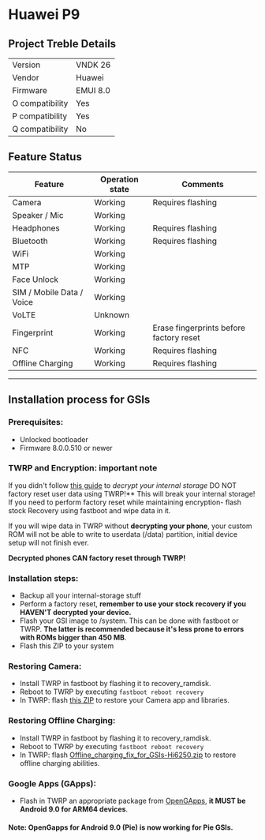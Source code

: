 # Huawei P9
## Project Treble Details
|||
|-----------------|----------| 
| Version         | VNDK 26  | 
| Vendor          | Huawei   |
| Firmware        | EMUI 8.0 |
| O compatibility | Yes      |
| P compatibility | Yes      |
| Q compatibility | No       |

## Feature Status
| Feature                   | Operation state | Comments                                |
|---------------------------|-----------------|-----------------------------------------|
| Camera                    | Working         | Requires flashing                       |
| Speaker / Mic             | Working         |                                         |
| Headphones                | Working         | Requires flashing                       |
| Bluetooth                 | Working         | Requires flashing                       |
| WiFi                      | Working         |                                         |
| MTP                       | Working         |                                         |
| Face Unlock               | Working         |                                         |
| SIM / Mobile Data / Voice | Working         |                                         |
| VoLTE                     | Unknown         |                                         |
| Fingerprint               | Working         | Erase fingerprints before factory reset |
| NFC                       | Working         | Requires flashing                       |
| Offline Charging          | Working         | Requires flashing                       |
---

## Installation process for GSIs
### Prerequisites:
- Unlocked bootloader
- Firmware 8.0.0.510 or newer

### TWRP and Encryption: important note
If you didn't follow [this guide](https://forum.xda-developers.com/p9/how-to/guide-easy-decryption-guide-gsi-users-t4115033) to _decrypt your internal storage_ DO NOT factory reset user data using TWRP!** This will break your internal storage! If you need to perform factory reset while maintaining encryption- flash stock Recovery using fastboot and wipe data in it.  

If you will wipe data in TWRP without **decrypting your phone**, your custom ROM will not be able to write to userdata (/data) partition, initial device setup will not finish ever.  

**Decrypted phones CAN factory reset through TWRP!**  

### Installation steps:
* Backup all your internal-storage stuff
* Perform a factory reset, **remember to use your stock recovery if you HAVEN'T decrypted your device.**
* Flash your GSI image to /system. This can be done with fastboot or TWRP. **The latter is recommended because it's less prone to errors with ROMs bigger than 450 MB**.
* Flash this ZIP to your system

### Restoring Camera:
* Install TWRP in fastboot by flashing it to recovery_ramdisk.
* Reboot to TWRP by executing `fastboot reboot recovery`
* In TWRP: flash [this ZIP](https://forum.xda-developers.com/p9/themes/p9-camera-treble-gsi-t4006381) to restore your Camera app and libraries.

### Restoring Offline Charging:
* Install TWRP in fastboot by flashing it to recovery_ramdisk.
* Reboot to TWRP by executing `fastboot reboot recovery`
* In TWRP: flash [Offline_charging_fix_for_GSIs-Hi6250.zip](https://forum.xda-developers.com/attachment.php?attachmentid=4771494&d=1559676926) to restore offline charging abilities.

### Google Apps (GApps):
* Flash in TWRP an appropriate package from [OpenGApps](https://opengapps.org/), **it MUST be Android 9.0 for ARM64 devices**.

#### Note: OpenGapps for Android 9.0 (Pie) is now working for Pie GSIs.

